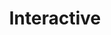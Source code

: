 ---
title: Interactive
eleventyNavigation:
  key: shortcutsInteractiveEN
  title: Interactive
  locale: en
  parent: shortcutsEN
  order: 1
permalink: false
layout: 'layouts/base.njk'
---